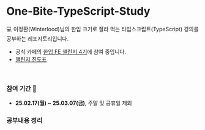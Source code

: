 # One-Bite-TypeScript-Study
💻 이정환(Winterlood)님의 한입 크기로 잘라 먹는 타입스크립트(TypeScript) 강의를 공부하는 레포지토리입니다.

<!-- 
<img src="https://cdn.inflearn.com/public/courses/328340/cover/13465c65-a83b-4bc1-82b3-71832345759d/328340-eng.png" width="460" height="300">
-->

- 공식 카페의 [한입 FE 챌린지 4기]()에 참여 중입니다.
- [챌린지 진도표]()

<br>

### 참여 기간 📆
- **25.02.17(월) ~ 25.03.07(금)**, 주말 및 공휴일 제외

### 공부내용 정리
